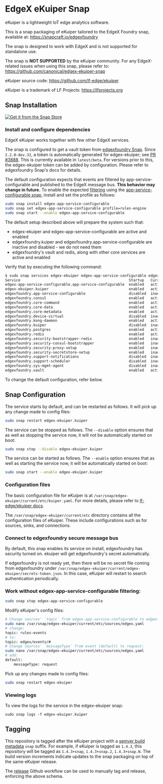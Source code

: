 # EdgeX eKuiper Snap

eKuiper is a lightweight IoT edge analytics software.

This is a snap packaging of eKuiper tailored to the EdgeX Foundry snap,
available at: https://snapcraft.io/edgexfoundry

The snap is designed to work with EdgeX and is not supported 
for standalone use.

The snap is **NOT SUPPORTED** by the eKuiper community.
For any EdgeX-related issues when using this snap, please refer to:
https://github.com/canonical/edgex-ekuiper-snap

eKuiper source code: https://github.com/lf-edge/ekuiper

eKuiper is a trademark of LF Projects: https://lfprojects.org

## Snap Installation
[![Get it from the Snap Store](https://snapcraft.io/static/images/badges/en/snap-store-white.svg)](https://snapcraft.io/edgex-ekuiper)

### Install and configure dependencies
EdgeX eKuiper works together with few other EdgeX services.

The snap is configured to get a vault token from [edgexfoundry Snap](https://snapcraft.io/edgexfoundry). 
Since `2.2.0-dev.32`, a token is automatically generated for edgex-ekuiper; see [PR #3888](https://github.com/edgexfoundry/edgex-go/pull/3888). This is currently available in `latest/beta`. For versions prior to this, the edgex-ekuiper token can be added by configuration. Please refer to edgexfoundry Snap's docs for details.

The default configuration expects that events are filtered by app-service-configurable and published to the EdgeX message bus. **This behavior may change in future.** To enable the expected [filtering](https://docs.edgexfoundry.org/2.2/microservices/application/AppServiceConfigurable) using the [app-service-configurable snap](https://snapcraft.io/edgex-app-service-configurable), install and set the profile as follows:

```bash
sudo snap install edgex-app-service-configurable
sudo snap set edgex-app-service-configurable profile=rules-engine
sudo snap start --enable edgex-app-service-configurable
```

The default setup described above will prepare the system such that:
- edgex-ekuiper and edgex-app-service-configurable are active and enabled
- edgexfoundry.kuiper and edgexfoundry.app-service-configurable are inactive and disabled - we do not need them
- edgexfoundry's vault and redis, along with other core services are active and enabled

Verify that by executing the following command:
```bash
$ sudo snap services edgex-ekuiper edgex-app-service-configurable edgexfoundry
Service                                                  Startup   Current   Notes
edgex-app-service-configurable.app-service-configurable  enabled   active    -
edgex-ekuiper.kuiper                                     enabled   active    -
edgexfoundry.app-service-configurable                    disabled  inactive  -
edgexfoundry.consul                                      enabled   active    -
edgexfoundry.core-command                                enabled   active    -
edgexfoundry.core-data                                   enabled   active    -
edgexfoundry.core-metadata                               enabled   active    -
edgexfoundry.device-virtual                              disabled  inactive  -
edgexfoundry.kong-daemon                                 enabled   active    -
edgexfoundry.kuiper                                      disabled  inactive  -
edgexfoundry.postgres                                    enabled   active    -
edgexfoundry.redis                                       enabled   active    -
edgexfoundry.security-bootstrapper-redis                 enabled   inactive  -
edgexfoundry.security-consul-bootstrapper                enabled   inactive  -
edgexfoundry.security-proxy-setup                        enabled   inactive  -
edgexfoundry.security-secretstore-setup                  enabled   inactive  -
edgexfoundry.support-notifications                       disabled  inactive  -
edgexfoundry.support-scheduler                           disabled  inactive  -
edgexfoundry.sys-mgmt-agent                              disabled  inactive  -
edgexfoundry.vault                                       enabled   active    -
```

To change the default configuration, refer below.

## Snap Configuration
The service starts by default, and can be restarted as follows. 
It will pick up any change made to config files:
```bash
sudo snap restart edgex-ekuiper.kuiper
```
The service can be stopped as follows. The `--disable` option
ensures that as well as stopping the service now, 
it will not be automatically started on boot:
```bash
sudo snap stop --disable edgex-ekuiper.kuiper
```
The service can be started as follows. 
The `--enable` option ensures that as well as starting the service now, 
it will be automatically started on boot:
```bash
sudo snap start --enable edgex-ekuiper.kuiper
```
### Configuration files
The basic configuration file for eKuiper is at `/var/snap/edgex-ekuiper/current/etc/kuiper.yaml`.
For more details, please refer to [lf-edge/ekuiper docs](https://github.com/lf-edge/ekuiper/blob/master/docs/en_US/operation/config/configuration_file.md).

The `/var/snap/edgex-ekuiper/current/etc` directory contains all the configuration files of eKuiper.
These include configurations such as for sources, sinks, and connections.

### Connect to edgexfoundry secure message bus
By default, this snap enables its service on install, edgexfoundry has security turned on. 
ekuiper will get edgexfoundry's secret automatically.

If edgexfoundry is not ready yet, 
then there will be no secret file coming from edgexfoundry under `/var/snap/edgex-ekuiper/current/edgex-ekuiper/secrets-token.json`.
In this case,  eKuiper will restart to search authentication periodically. 

### Work without edgex-app-service-configurable filtering:
```bash
sudo snap stop edgex-app-service-configurable
```
Modify eKuiper's config files:
```bash
# Change sources' `topic` from edgex-app-service-configurable to edgexfoundry message bus:
sudo nano /var/snap/edgex-ekuiper/current/etc/sources/edgex.yaml
# change: 
topic: rules-events
# to:
topic: edgex/events/#
# Change sources' `messageType` from event (default) to request:
sudo nano /var/snap/edgex-ekuiper/current/etc/sources/edgex.yaml
# add:
default:
	messageType: request
```
Pick up any changes made to config files:
```bash
sudo snap restart edgex-ekuiper
```
### Viewing logs
To view the logs for the service in the edgex-ekuiper snap:
```
sudo snap logs -f edgex-ekuiper.kuiper
```
## Tagging
This repository is tagged after the eKuiper project with a [semver build metadata](https://semver.org/#spec-item-10) `snap` suffix.
For example, if eKuiper is tagged as `1.4.3`, this repository will be tagged as `1.4.3+snap`, `1.4.3+snap.2`, `1.4.3+snap.N`. The build version increments indicate updates to the snap packaging on top of the same eKuiper release.

The [release](https://github.com/canonical/edgex-ekuiper-snap/actions/workflows/release.yml) Github workflow can be used to manually tag and release, enforcing the above schema.